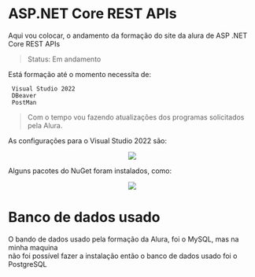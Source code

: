 # ASP.NET Core REST APIs #

Aqui vou colocar, o andamento da formação do site da alura de ASP .NET Core REST APIs

> Status: Em andamento

Está formação até o momento necessíta de: 

```
 Visual Studio 2022
 DBeaver
 PostMan
```
> Com o tempo vou fazendo atualizações dos programas solicitados pela Alura.

As configurações para o Visual Studio 2022 são: 

<div align="center">
<img src="https://user-images.githubusercontent.com/108417562/181818998-6898a738-e24a-45c8-bed3-98f528f99afd.png" />
</div>

Alguns pacotes do NuGet foram instalados, como:

<div align="center">
<img src="https://user-images.githubusercontent.com/108417562/181819045-7d26902b-13a3-459b-bd97-9df0e04cef88.png" />
</div>

# Banco de dados usado #

O bando de dados usado pela formação da Alura, foi o MySQL, mas na minha maquina
<br>
não foi possível fazer a instalação então o banco de dados usado foi o PostgreSQL
